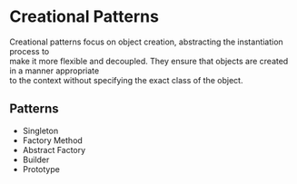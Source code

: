 # Creational Patterns

Creational patterns focus on object creation, abstracting the instantiation process to  
make it more flexible and decoupled. They ensure that objects are created in a manner appropriate  
to the context without specifying the exact class of the object.

## Patterns

- Singleton  
- Factory Method  
- Abstract Factory  
- Builder  
- Prototype  
